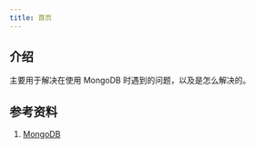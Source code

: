 ```yaml
---
title: 首页
---
```


## 介绍

主要用于解决在使用 MongoDB 时遇到的问题，以及是怎么解决的。

## 参考资料

1. [MongoDB](https://docs.mongodb.com/manual/)